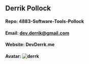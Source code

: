 ## Derrik Pollock
#### Repo: 4883-Software-Tools-Pollock
#### Email: dev.derrik@gmail.com
#### Website: DevDerrk.me
#### Avatar: ![derrk](https://github.com/derrk/4883-Software-Tools-Pollock/Attachment_1554157499.jpeg)

